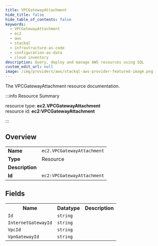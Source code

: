 ```yaml
---
title: VPCGatewayAttachment
hide_title: false
hide_table_of_contents: false
keywords:
  - VPCGatewayAttachment
  - ec2
  - aws
  - stackql
  - infrastructure-as-code
  - configuration-as-data
  - cloud inventory
description: Query, deploy and manage AWS resources using SQL
custom_edit_url: null
image: /img/providers/aws/stackql-aws-provider-featured-image.png
---
```

The VPCGatewayAttachment resource documentation.

:::info Resource Summary

<div class="row">
<div class="providerDocColumn">
<span>resource type:&nbsp;<b>ec2.VPCGatewayAttachment</b></span><br />
<span>resource id:&nbsp;<b>ec2:VPCGatewayAttachment</b></span><br />
</div>
</div>

:::

## Overview
<table><tbody>
<tr><td><b>Name</b></td><td><code>ec2.VPCGatewayAttachment</code></td></tr>
<tr><td><b>Type</b></td><td>Resource</td></tr>
<tr><td><b>Description</b></td><td></td></tr>
<tr><td><b>Id</b></td><td><code>ec2:VPCGatewayAttachment</code></td></tr>
</tbody></table>

## Fields
<table><tbody>
<tr><th>Name</th><th>Datatype</th><th>Description</th></tr>
<tr><td><code>Id</code></td><td><code>string</code></td><td></td></tr><tr><td><code>InternetGatewayId</code></td><td><code>string</code></td><td></td></tr><tr><td><code>VpcId</code></td><td><code>string</code></td><td></td></tr><tr><td><code>VpnGatewayId</code></td><td><code>string</code></td><td></td></tr>
</tbody></table>